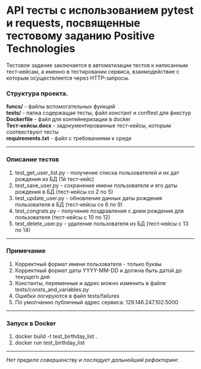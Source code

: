 # API тесты с использованием pytest и requests, посвященные тестовому заданию Positive Technologies

Тестовое задание заключается в автоматизации тестов к написанным тест-кейсам, а именно в тестировании сервиса, 
взаимодействие с которым осуществляется через HTTP-запросы.


### Структура проекта.

**funcs/** - файлы вспомогательных функций<br/>
**tests/** - папка содержащая тесты, файл констант и conftest для фикстур<br/>
**Dockerfile** - файл для контейнеризации в docker<br/>
**Тест-кейсы.docx** - задокументированные тест-кейсы, которым соотвествуют тесты<br/>
**requirements.txt** - файл с требованиями к среде<br/>

-------------------------------------

### Описание тестов

1. test_get_user_list.py - получение списка пользователей и их дат рождения из БД (1й тест-кейс)
2. test_save_user.py - сохранение имени пользователя и его даты рождения в БД (тест-кейсы со 2 по 5)
3. test_update_user.py - обновление данных даты рождения пользователя в БД (тест-кейсы со 6 по 9)
4. test_congrats.py - получение поздравления с днем рождения для пользователя (тест-кейсы с 10 по 12)
5. test_delete_user.py - удаление пользователя из БД (тест-кейсы с 13 по 14)

-------------------------------------

### Примечание

1. Корректный формат имени пользователя - только буквы
2. Корректный формат даты YYYY-MM-DD и должна быть датой до текущего дня
3. Константы, переменные и адрес можно изменить в файле tests/consts_and_variables.py
4. Ошибки логируются в файл tests/failures
5. По умолчанию публичный адрес сервиса: 129.146.247.102:5000

-------------------------------------

### Запуск в Docker

1. docker build -t test_birthday_list .
2. docker run test_birthday_list

-------------------------------------


_Нет предела совершенству и последует дальнейший рефакторинг._
